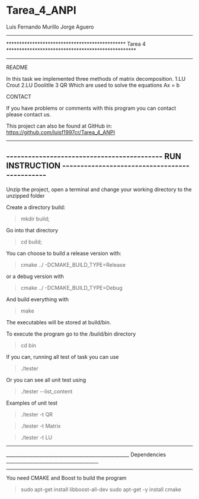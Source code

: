 # Tarea_4_ANPI
Luis Fernando Murillo 
Jorge Aguero
*****************************************************************************************************************************
**********************************************  Tarea 4 **************************************************
*****************************************************************************************************************************

README

In this task we implemented three methods of matrix decomposition.
1.LU Crout
2.LU Doolitlle
3 QR
Which are used to solve the equations Ax = b

CONTACT

If you have problems or comments with this program you
can contact please contact us.

This project can also be found at GitHub in:
https://github.com/luisf1997cr/Tarea_4_ANPI

-----------------------------------------------------------------------------------------------------------------------
------------------------------------------- RUN INSTRUCTION ----------------------------------------------
-----------------------------------------------------------------------------------------------------------

Unzip the project, open a terminal and change your working directory to the unzipped folder

Create a directory build:

> mkdir build;

Go into that directory

> cd build;

You can choose to build a release version with:

> cmake ../ -DCMAKE_BUILD_TYPE=Release

or a debug version with

> cmake ../ -DCMAKE_BUILD_TYPE=Debug

And build everything with

> make

The executables will be stored at build/bin.

To execute the program go to the /build/bin directory

> cd bin

If you can, running all test of task you can use

> ./tester 

Or you can see all unit test using

> ./tester --list_content

Examples of unit test

> ./tester -t QR

> ./tester -t Matrix

> ./tester -t LU

________________________________________________________________________________________________________________________
____________________________________________________ Dependencies _______________________________________
_________________________________________________________________________________________________________________________

You need CMAKE and Boost to build the program

> sudo apt-get install libboost-all-dev
> sudo apt-get -y install cmake


